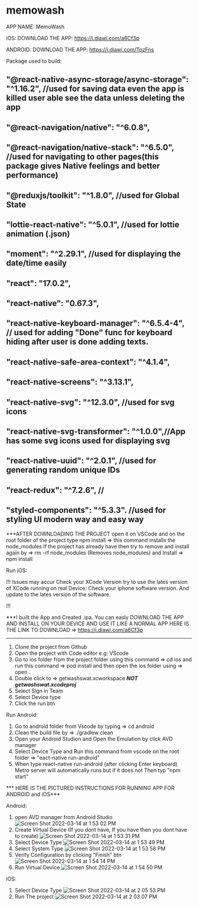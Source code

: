 # memowash

APP NAME: MemoWash

iOS:
DOWNLOAD THE APP:  https://i.diawi.com/a6Cf3p

ANDROID:
DOWNLOAD THE APP:  https://i.diawi.com/TpzFns

Package used to build:
    
   ## "@react-native-async-storage/async-storage": "^1.16.2", //used for saving data even the app is killed user able see the data unless deleting the app
   ## "@react-navigation/native": "^6.0.8",   
   ## "@react-navigation/native-stack": "^6.5.0",       //used for navigating to other pages(this package gives Native feelings and better performance)
   ## "@reduxjs/toolkit": "^1.8.0",                    //used for Global State
   ## "lottie-react-native": "^5.0.1",                //used for lottie animation (.json)
   ## "moment": "^2.29.1",                           //used for displaying the date/time easily
   ## "react": "17.0.2",   
   ## "react-native": "0.67.3",  
   ## "react-native-keyboard-manager": "^6.5.4-4", // used for adding "Done" func for keyboard hiding after user is done adding texts.
   ## "react-native-safe-area-context": "^4.1.4",
   ## "react-native-screens": "^3.13.1",
   ## "react-native-svg": "^12.3.0",            //used for svg icons
   ## "react-native-svg-transformer": "^1.0.0",//App has some svg icons used for displaying svg 
   ## "react-native-uuid": "^2.0.1",         //used for generating random unique IDs
   ## "react-redux": "^7.2.6",              //
   ## "styled-components": "^5.3.3".       //used for styling UI modern way and easy way

***AFTER DOWNLOADING THE PROJECT open it on VSCode and on the root folder of the project type
npm install => this command installs the node_modules
If the project has already have then try to remove and install again by => rm -rf node_modules (Removes node_modules)
and Install => npm install

Run iOS:

!!! 
    Issues may accur
    Check your XCode Version try to use the lates version of XCode
    running on real Device: Check your iphone software version. And update to the lates version of the software.
     
!!! 

  ***I built the App and Created .ipa. You can easly DOWNLOAD THE APP AND INSTALL ON YOUR DEVICE AND USE IT LIKE A NORMAL APP
    HERE IS THE LINK TO DOWNLOAD => https://i.diawi.com/a6Cf3p 
  ***

1. Clone the project from Github
2. Open the project with Code editor e.g: VScode
3. Go to ios folder from the project folder using this command => cd ios and run this command => pod install and then open the ios folder using => open .
4. Double click to => getwashswat.xcworkspace ***NOT getwashswat.xcodeproj***
5. Select Sign in Team
6. Select Device type 
7. Click the run btn

Run Android:

1. Go to android folder from Vscode by typing => cd android
2. Clean the build file by => ./gradlew clean
3. Open your Android Studion and Open the Emulation by click AVD manager 
4. Select Device Type and Run  this command from vscode on the root folder => "eact-native run-android"
5. When type react-native run-android (after clicking Enter keyboard) Metro server will automatically runs but if it does not 
    Then typ "npm start"

*** HERE IS THE PICTURED INSTRUCTIONS FOR RUNNING APP FOR ANDROID and iOS***


Android:

1. open AVD manager from Android Studio
![Screen Shot 2022-03-14 at 1 53 02 PM](https://user-images.githubusercontent.com/54047658/159074957-8a15a278-3a0f-4690-b15f-06f3fa089c85.png)
2. Create Virtual Device (If you dont have, If you have then you dont have to create)
![Screen Shot 2022-03-14 at 1 53 31 PM](https://user-images.githubusercontent.com/54047658/159075643-3631e6aa-6ddc-4328-9137-d63b0fc481f6.png)
3. Select Device Type
![Screen Shot 2022-03-14 at 1 53 49 PM](https://user-images.githubusercontent.com/54047658/159075669-d7ac324d-f1fc-489a-a310-16a1911b25a1.png)
4. Select System Type
![Screen Shot 2022-03-14 at 1 53 58 PM](https://user-images.githubusercontent.com/54047658/159075765-f6631409-dc40-46c3-9d3b-bb5c188c56db.png)
5. Verify Configuration by clicking "Finish" btn
![Screen Shot 2022-03-14 at 1 54 14 PM](https://user-images.githubusercontent.com/54047658/159075797-9a8b82dc-75ac-424c-a6f9-9aeb2da5ad60.png)
6. Run Virtual Device
![Screen Shot 2022-03-14 at 1 54 50 PM](https://user-images.githubusercontent.com/54047658/159075838-3658876a-8c9a-420c-8723-c050e11e79a6.png)


iOS: 
1. Select Device Type
![Screen Shot 2022-03-14 at 2 05 53 PM](https://user-images.githubusercontent.com/54047658/159075877-e3586dfb-d431-4a5f-b821-7f35c64e2a66.png)
2. Run The project
![Screen Shot 2022-03-14 at 2 03 07 PM](https://user-images.githubusercontent.com/54047658/159075925-d047230d-2ba1-4b59-a958-77a0bd0d2a4e.png)
